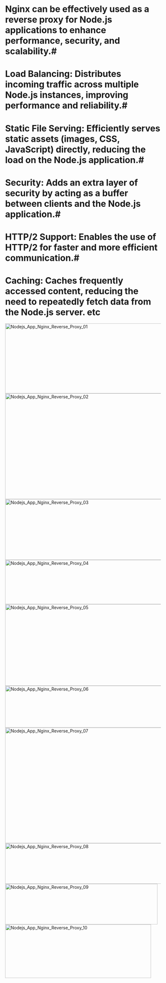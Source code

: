 # Nginx can be effectively used as a reverse proxy for Node.js applications to enhance performance, security, and scalability.#
# Load Balancing: Distributes incoming traffic across multiple Node.js instances, improving performance and reliability.# 
# Static File Serving: Efficiently serves static assets (images, CSS, JavaScript) directly, reducing the load on the Node.js application.#
# Security: Adds an extra layer of security by acting as a buffer between clients and the Node.js application.#
# HTTP/2 Support: Enables the use of HTTP/2 for faster and more efficient communication.# 
# Caching: Caches frequently accessed content, reducing the need to repeatedly fetch data from the Node.js server. etc #


<img width="573" height="226" alt="Nodejs_App_Nginx_Reverse_Proxy_01" src="https://github.com/user-attachments/assets/b46d0593-eb32-4c64-b452-3ac32ee464d5" />
<img width="578" height="341" alt="Nodejs_App_Nginx_Reverse_Proxy_02" src="https://github.com/user-attachments/assets/af9707fd-10a7-4c3a-8b56-9f57f0ebcd3c" />
<img width="581" height="196" alt="Nodejs_App_Nginx_Reverse_Proxy_03" src="https://github.com/user-attachments/assets/01e75d24-e3e2-4eff-8653-c82f750adc06" />
<img width="532" height="143" alt="Nodejs_App_Nginx_Reverse_Proxy_04" src="https://github.com/user-attachments/assets/25838dfd-88b3-41c4-bc09-ed96bf4ca686" />
<img width="526" height="263" alt="Nodejs_App_Nginx_Reverse_Proxy_05" src="https://github.com/user-attachments/assets/f908faf2-05d6-426b-9e4c-2ad107beb323" />
<img width="691" height="135" alt="Nodejs_App_Nginx_Reverse_Proxy_06" src="https://github.com/user-attachments/assets/1c130751-777e-4a53-a830-6c3d8eb824b5" />
<img width="849" height="373" alt="Nodejs_App_Nginx_Reverse_Proxy_07" src="https://github.com/user-attachments/assets/2fd18091-273b-4d70-9178-5fc36d7ef128" />
<img width="620" height="131" alt="Nodejs_App_Nginx_Reverse_Proxy_08" src="https://github.com/user-attachments/assets/a562286c-ccbe-41c3-9cba-7e8e353f9cfa" />
<img width="493" height="131" alt="Nodejs_App_Nginx_Reverse_Proxy_09" src="https://github.com/user-attachments/assets/f102ee03-d990-42f2-9064-c1653f60c7f1" />
<img width="472" height="173" alt="Nodejs_App_Nginx_Reverse_Proxy_10" src="https://github.com/user-attachments/assets/03c0883c-4256-4f0a-9708-9c7866495398" />
